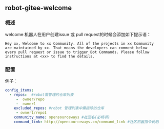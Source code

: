 ## robot-gitee-welcome

### 概述

welcome 机器人在用户创建issue 或 pull request的时候会添加如下提示语：

`Hey xx, Welcome to xx Community.
All of the projects in xx Community are maintained by xx.
That means the developers can comment below every pull request or issue to trigger Bot Commands.
Please follow instructions at <xx> to find the details.
`

### 配置

例子：

```yaml
config_items:
  - repos:  #robot需管理的仓库列表
     -  owner/repo
     -  owner1
    excluded_repos: #robot 管理列表中需排除的仓库
     - owner1/repo1
    community_name: opensourceways #社区名(必填项)
    command_link: http://opensourceways.cn/command_link #社区机器指令说明连接(必填项)
```

